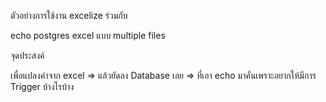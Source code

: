 ตัวอย่างการใช้งาน excelize ร่วมกับ

echo
postgres
excel แบบ multiple files

จุดประสงค์

เพื่อแปลงค่าจาก excel => แล้วยัดลง Database เลย => ที่เอา echo มาคั่นเพราะอยากให้มีการ Trigger บ้างไรบ้าง
